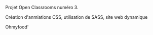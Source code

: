 Projet Open Classrooms numéro 3.

Création d'anmiations CSS, utilisation de SASS, site web dynamique

Ohmyfood'
